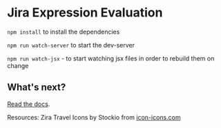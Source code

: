 # Jira Expression Evaluation

`npm install` to install the dependencies

`npm run watch-server` to start the dev-server

`npm run watch-jsx` - to start watching jsx files in order to rebuild them on change


## What's next?

[Read the docs](https://bitbucket.org/atlassian/atlassian-connect-express/src/master/README.md).


Resources:
 Zira Travel Icons by Stockio from <a href="https://icon-icons.com/pack/Zira-Travel-Icons/1449">icon-icons.com</a>
